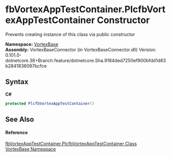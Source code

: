 # fbVortexAppTestContainer.PlcfbVortexAppTestContainer Constructor 
 

Prevents creating instance of this class via public constructor

**Namespace:**&nbsp;<a href="N_VortexBase.md">VortexBase</a><br />**Assembly:**&nbsp;VortexBaseConnector (in VortexBaseConnector.dll) Version: 0.101.0-dotnetcore.38+Branch.feature/dotnetcore.Sha.9184ded7250ef900bfdd1d83b2841836087bcfce

## Syntax

**C#**<br />
``` C#
protected PlcfbVortexAppTestContainer()
```


## See Also


#### Reference
<a href="T_VortexBase_fbVortexAppTestContainer_PlcfbVortexAppTestContainer.md">fbVortexAppTestContainer.PlcfbVortexAppTestContainer Class</a><br /><a href="N_VortexBase.md">VortexBase Namespace</a><br />